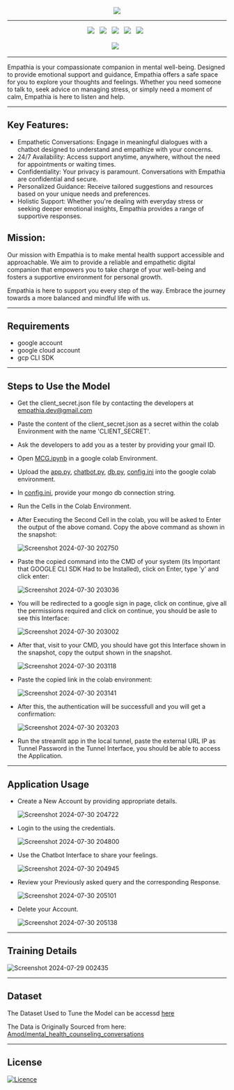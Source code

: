 <div align="center">
<image src="https://github.com/user-attachments/assets/d297baee-64a5-4b89-bf90-d005aaac6847"/>
</div>

-----------------------------

<div align="center">
  <a><img src="https://custom-icon-badges.demolab.com/badge/Streamlit-000000?style=for-the-badge&logo=streamlit"></a> &nbsp;
  <a><img src="https://custom-icon-badges.demolab.com/badge/Gemini-FFFFFF?style=for-the-badge&logo=gemini"></a> &nbsp;
  <a><img src="https://img.shields.io/badge/python-3670A0?style=for-the-badge&logo=python&logoColor=ffdd54"></a> &nbsp;
  <a><img src="https://img.shields.io/badge/google colab-F9AB00?style=for-the-badge&logo=googlecolab&logoColor=white"></a> &nbsp;
  <a><img src="https://img.shields.io/badge/GoogleCloud-%234285F4.svg?style=for-the-badge&logo=google-cloud&logoColor=white"></a> &nbsp;
  <br><br>
  <a><img src="https://custom-icon-badges.demolab.com/badge/Huggingface-FF9D00?style=for-the-badge&logo=huggingface-logo"></a> &nbsp;

</div>

---------------------

Empathia is your compassionate companion in mental well-being. Designed to provide emotional support and guidance, Empathia offers a safe space for you to explore your thoughts and feelings. Whether you need someone to talk to, seek advice on managing stress, or simply need a moment of calm, Empathia is here to listen and help.

 -------------------
## Key Features:
- Empathetic Conversations: Engage in meaningful dialogues with a chatbot designed to understand and empathize with your concerns.
- 24/7 Availability: Access support anytime, anywhere, without the need for appointments or waiting times.
- Confidentiality: Your privacy is paramount. Conversations with Empathia are confidential and secure.
- Personalized Guidance: Receive tailored suggestions and resources based on your unique needs and preferences.
- Holistic Support: Whether you're dealing with everyday stress or seeking deeper emotional insights, Empathia provides a range of supportive responses.

## Mission:
Our mission with Empathia is to make mental health support accessible and approachable. We aim to provide a reliable and empathetic digital companion that empowers you to take charge of your well-being and fosters a supportive environment for personal growth.

Empathia is here to support you every step of the way. Embrace the journey towards a more balanced and mindful life with us.

--------------------------

## Requirements
- google account
- google cloud account
- gcp CLI SDK

---------------------------

## Steps to Use the Model

- Get the client_secret.json file by contacting the developers at empathia.dev@gmail.com
- Paste the content of the client_secret.json as a secret within the colab Environment with the name 'CLIENT_SECRET'.
- Ask the developers to add you as a tester by providing your gmail ID.
- Open [MCG.ipynb](MCG.ipynb) in a google colab Environment.
- Upload the [app.py](app.py), [chatbot.py](chatbot.py), [db.py](db.py), [config.ini](config.ini) into the google colab environment.
- In [config.ini](config.ini), provide your mongo db connection string.
- Run the Cells in the Colab Environment.

- After Executing the Second Cell in the colab, you will be asked to Enter the output of the above comand. Copy the above command as shown in the snapshot:
    
   ![Screenshot 2024-07-30 202750](https://github.com/user-attachments/assets/c9533674-d8ec-4e7b-aa9b-5327096b58a1)

- Paste the copied command into the CMD of your system (its Important that GOOGLE CLI SDK Had to be Installed), click on Enter, type 'y' and click enter:
   
   ![Screenshot 2024-07-30 203036](https://github.com/user-attachments/assets/81d72644-f25a-465c-96f5-4d283ffe1b08)
   
- You will be redirected to a google sign in page, click on continue, give all the permissions required and click on continue, you should be asle to see this Interface:
   
    ![Screenshot 2024-07-30 203002](https://github.com/user-attachments/assets/de8df443-3cbd-46d5-b0c8-027cb9a531a5)

- After that, visit to your CMD, you should have got this Interface shown in the snapshot, copy the output shown in the snapshot.

   ![Screenshot 2024-07-30 203118](https://github.com/user-attachments/assets/895ae487-c853-467d-9ac6-4bd750c8d60f)

- Paste the copied link in the colab environment:
   
   ![Screenshot 2024-07-30 203141](https://github.com/user-attachments/assets/79fa0438-7964-415e-9a89-4710a7fa3c14)
   
- After this, the authentication will be successfull and you will get a confirmation:

    ![Screenshot 2024-07-30 203203](https://github.com/user-attachments/assets/73fa232e-7105-42ae-baf3-02d01df48c3d)

- Run the streamlit app in the local tunnel, paste the external URL IP  as Tunnel Password in the Tunnel Interface, you should be able to access the Application.

-------------------------------

## Application Usage

- Create a New Account by providing appropriate details.
  
  ![Screenshot 2024-07-30 204722](https://github.com/user-attachments/assets/852bc1c6-90ff-4cb1-a0cb-df0a3f332f02)


- Login to the using the credentials.
  
  ![Screenshot 2024-07-30 204800](https://github.com/user-attachments/assets/53333689-bb40-4d13-b29b-f1ebcc46db92)


- Use the Chatbot Interface to share your feelings.
  
  ![Screenshot 2024-07-30 204945](https://github.com/user-attachments/assets/9138f634-2ef2-4474-be63-d7cb35da9720)


- Review your Previously asked query and the corresponding Response.
  
  ![Screenshot 2024-07-30 205101](https://github.com/user-attachments/assets/6c7eb697-06e9-4662-93d7-7fce35a48938)


- Delete your Account.
  
  ![Screenshot 2024-07-30 205138](https://github.com/user-attachments/assets/766c97ca-98e1-462b-ba30-9c7b17fd040f)


-----------------------

## Training Details

![Screenshot 2024-07-29 002435](https://github.com/user-attachments/assets/02534868-4779-45ea-9da4-275ee5602629)

--------------------------

## Dataset

The Dataset Used to Tune the Model can be accessd [here](https://docs.google.com/spreadsheets/d/1Elf0wP54e-p8rb2gVWGdPU8-c83IIXZcT8o7TPrylJ8/edit?usp=sharing )

The Data is Originally Sourced from here: [Amod/mental_health_counseling_conversations](https://huggingface.co/datasets/Amod/mental_health_counseling_conversations)


----------------------------


## License

[![Licence](https://img.shields.io/github/license/Ileriayo/markdown-badges?style=for-the-badge)](./LICENSE)
